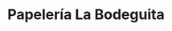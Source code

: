 ---
title: "Papelería La Bodeguita"
url: /camichin-de-jauja/papeleria-la-bodeguita/
shop: material de oficina
---